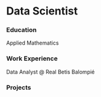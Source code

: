 # Data Scientist

### Education
Applied Mathematics

### Work Experience
Data Analyst @ Real Betis Balompié

### Projects
